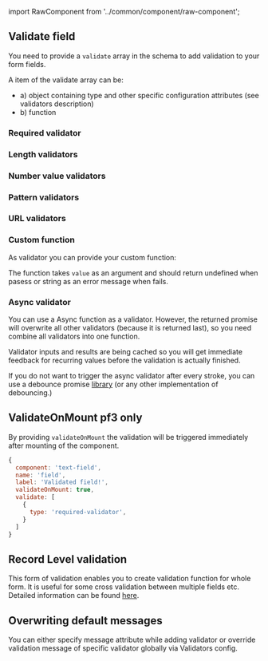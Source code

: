 import RawComponent from '../common/component/raw-component';

## Validate field

You need to provide a `validate` array in the schema to add validation to your form fields.

A item of the validate array can be:
* a) object containing type and other specific configuration attributes (see validators description)
* b) function

### Required validator

<RawComponent source="validators/required-validator" />

### Length validators

<RawComponent source="validators/length-validators" />

### Number value validators

<RawComponent source="validators/number-validator" />

### Pattern validators

<RawComponent source="validators/pattern-validator" />

### URL validators

<RawComponent source="validators/url-validator" />

### Custom function

As validator you can provide your custom function:

<RawComponent source="validators/custom-function" />

The function takes `value` as an argument and should return undefined when pasess or string as an error message when fails.

### Async validator

You can use a Async function as a validator. However, the returned promise will overwrite all other validators
(because it is returned last),
so you need combine all validators into one function.

<RawComponent source="validators/async-validator" />


Validator inputs and results are being cached so you will get immediate feedback for recurring values before the validation is actually finished.

If you do not want to trigger the async validator after every stroke, you can use a debounce promise [library](https://github.com/slorber/awesome-debounce-promise)
(or any other implementation of debouncing.)

## ValidateOnMount pf3 only

By providing `validateOnMount` the validation will be triggered immediately after mounting of the component.

```jsx
{
  component: 'text-field',
  name: 'field',
  label: 'Validated field!',
  validateOnMount: true,
  validate: [
    {
      type: 'required-validator',
    }
  ]
}
```

## Record Level validation

This form of validation enables you to create validation function for whole form. It is useful for some cross validation between multiple fields etc.
Detailed information can be found [here](https://final-form.org/docs/react-final-form/examples/record-level-validation).

<RawComponent source="validators/record-level-validation" />

## Overwriting default messages

You can either specify message attribute while adding validator or override validation message of specific validator globally via Validators config.

<RawComponent source="validators/global-message" />
